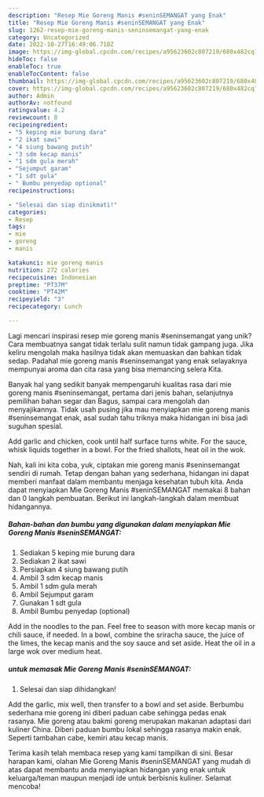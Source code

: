 ```yaml
---
description: "Resep Mie Goreng Manis #seninSEMANGAT yang Enak"
title: "Resep Mie Goreng Manis #seninSEMANGAT yang Enak"
slug: 1262-resep-mie-goreng-manis-seninsemangat-yang-enak
category: Uncategorized
date: 2022-10-27T16:49:06.710Z
image: https://img-global.cpcdn.com/recipes/a95623602c807219/680x482cq70/mie-goreng-manis-seninsemangat-foto-resep-utama.jpg
hideToc: false
enableToc: true
enableTocContent: false
thumbnail: https://img-global.cpcdn.com/recipes/a95623602c807219/680x482cq70/mie-goreng-manis-seninsemangat-foto-resep-utama.jpg
cover: https://img-global.cpcdn.com/recipes/a95623602c807219/680x482cq70/mie-goreng-manis-seninsemangat-foto-resep-utama.jpg
author: Admin
authorAv: notfound
ratingvalue: 4.2
reviewcount: 8
recipeingredient:
- "5 keping mie burung dara"
- "2 ikat sawi"
- "4 siung bawang putih"
- "3 sdm kecap manis"
- "1 sdm gula merah"
- "Sejumput garam"
- "1 sdt gula"
- " Bumbu penyedap optional"
recipeinstructions:

- "Selesai dan siap dinikmati!"
categories:
- Resep
tags:
- mie
- goreng
- manis

katakunci: mie goreng manis 
nutrition: 272 calories
recipecuisine: Indonesian
preptime: "PT37M"
cooktime: "PT42M"
recipeyield: "3"
recipecategory: Lunch

---
```





Lagi mencari inspirasi resep mie goreng manis #seninsemangat yang unik? Cara membuatnya sangat tidak terlalu sulit namun tidak gampang juga. Jika keliru mengolah maka hasilnya tidak akan memuaskan dan bahkan tidak sedap. Padahal mie goreng manis #seninsemangat yang enak selayaknya mempunyai aroma dan cita rasa yang bisa memancing selera Kita.





Banyak hal yang sedikit banyak mempengaruhi kualitas rasa dari mie goreng manis #seninsemangat, pertama dari jenis bahan, selanjutnya pemilihan bahan segar dan Bagus, sampai cara mengolah dan menyajikannya. Tidak usah pusing jika mau menyiapkan mie goreng manis #seninsemangat enak,      asal sudah tahu triknya maka hidangan ini bisa jadi suguhan spesial.














Add garlic and chicken, cook until half surface turns white. For the sauce, whisk liquids together in a bowl. For the fried shallots, heat oil in the wok.






Nah, kali ini kita coba, yuk, ciptakan mie goreng manis #seninsemangat sendiri di rumah. Tetap dengan bahan yang sederhana, hidangan ini dapat memberi manfaat dalam membantu menjaga kesehatan tubuh kita. Anda dapat menyiapkan Mie Goreng Manis #seninSEMANGAT memakai 8 bahan dan 0 langkah pembuatan. Berikut ini langkah-langkah dalam membuat hidangannya.

<!--inarticleads1-->

##### Bahan-bahan dan bumbu yang digunakan dalam menyiapkan Mie Goreng Manis #seninSEMANGAT:

1. Sediakan 5 keping mie burung dara
1. Sediakan 2 ikat sawi
1. Persiapkan 4 siung bawang putih
1. Ambil 3 sdm kecap manis
1. Ambil 1 sdm gula merah
1. Ambil Sejumput garam
1. Gunakan 1 sdt gula
1. Ambil  Bumbu penyedap (optional)


Add in the noodles to the pan. Feel free to season with more kecap manis or chili sauce, if needed. In a bowl, combine the sriracha sauce, the juice of the limes, the kecap manis and the soy sauce and set aside. Heat the oil in a large wok over medium heat. 

<!--inarticleads2-->

#####  untuk memasak Mie Goreng Manis #seninSEMANGAT:


1. Selesai dan siap dihidangkan!

Add the garlic, mix well, then transfer to a bowl and set aside. Berbumbu sederhana mie goreng ini diberi paduan cabe sehingga pedas enak rasanya. Mie goreng atau bakmi goreng merupakan makanan adaptasi dari kuliner China. Diberi paduan bumbu lokal sehingga rasanya makin enak. Seperti tambahan cabe, kemiri atau kecap manis. 

Terima kasih telah membaca resep yang kami tampilkan di sini. Besar harapan kami, olahan Mie Goreng Manis #seninSEMANGAT yang mudah di atas dapat membantu anda menyiapkan hidangan yang enak untuk keluarga/teman maupun menjadi ide untuk berbisnis kuliner. Selamat mencoba!
